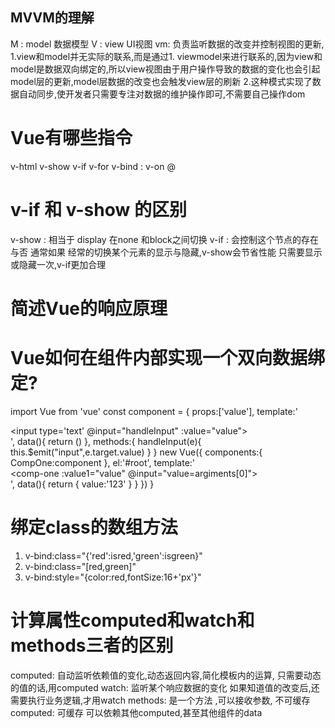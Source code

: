 ## MVVM的理解
M : model  数据模型
V : view UI视图
vm: 负责监听数据的改变并控制视图的更新,
1.view和model并无实际的联系,而是通过1. viewmodel来进行联系的,因为view和model是数据双向绑定的,所以view视图由于用户操作导致的数据的变化也会引起model层的更新,model层数据的改变也会触发view层的刷新
2.这种模式实现了数据自动同步,使开发者只需要专注对数据的维护操作即可,不需要自己操作dom

# Vue有哪些指令
v-html
v-show
v-if
v-for
v-bind    :
v-on   @ 

# v-if 和 v-show 的区别
v-show : 相当于 display 在none 和block之间切换 
v-if : 会控制这个节点的存在与否
通常如果 经常的切换某个元素的显示与隐藏,v-show会节省性能
只需要显示或隐藏一次,v-if更加合理

# 简述Vue的响应原理

# Vue如何在组件内部实现一个双向数据绑定?
import Vue from 'vue'
const component = {
    props:['value'],
    template:'<div>
    <input type='text' @input="handleInput" :value="value"> 
    </div>',
    data(){
        return ()
    },
    methods:{
        handleInput(e){
            this.$emit("input",e.target.value)
        }
    }
    new Vue({
        components:{
            CompOne:component
        },
        el:'#root',
        template:'
        <div>
        <comp-one :value1="value" @input="value=argiments[0]"></comp-one>
        </div>
        ',
        data(){
            return {
                value:'123'
            }
        }
    })
}


# 绑定class的数组方法
1. v-bind:class="{'red':isred,'green':isgreen}"
2. v-bind:class="[red,green]"
3. v-bind:style="{color:red,fontSize:16+'px'}"

# 计算属性computed和watch和methods三者的区别
computed: 自动监听依赖值的变化,动态返回内容,简化模板内的运算,
    只需要动态的值的话,用computed
watch: 监听某个响应数据的变化
    如果知道值的改变后,还需要执行业务逻辑,才用watch
methods: 是一个方法 ,可以接收参数,  不可缓存   
computed:          可缓存   可以依赖其他computed,甚至其他组件的data

